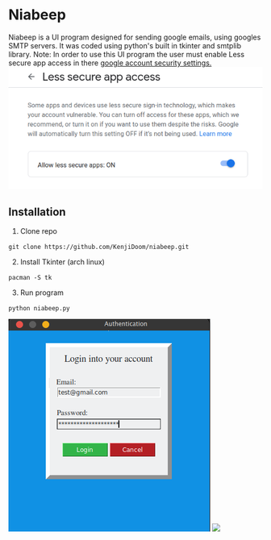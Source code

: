 # Niabeep
Niabeep is a UI program designed for sending google emails, using googles SMTP servers. It was coded using python's built in tkinter and smtplib library. Note: In order to use this UI program the user must enable Less secure app access in there [google account security settings.](https://myaccount.google.com/lesssecureapps)  
![](prototype/LESSAPP.png)
## Installation 
1. Clone repo
```
git clone https://github.com/KenjiDoom/niabeep.git
```
2. Install Tkinter (arch linux) 
```
pacman -S tk
```
3. Run program
```
python niabeep.py
```
![](prototype/login_prompt.png) ![](sending_prompt.png)

